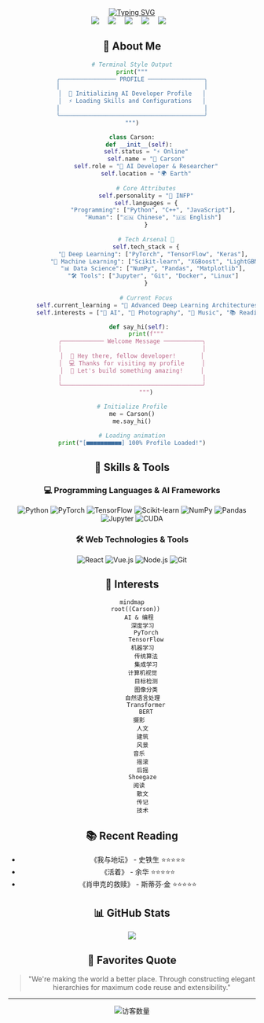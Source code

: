 <div align="center">
  
<!-- 动态打字效果 -->
<div align="center">
  <a href="https://blog.sunguoqi.com/">
    <img src="https://readme-typing-svg.demolab.com?font=Fira+Code&pause=1000&width=435&lines=console.log(%22Hello%2C%20World%22);Carson祝您今天愉快!&center=true&size=27" alt="Typing SVG" />
  </a>
</div>

<!-- 个人资料徽标 -->
<div align="center">
  <a href="https://blog.sunguoqi.com/"><img src="https://img.shields.io/badge/Website-博客-blue" /></a>&emsp;
  <a href="https://twitter.com/"><img src="https://img.shields.io/badge/Twitter-推特-blue" /></a>&emsp;
  <a href="https://www.youtube.com/"><img src="https://img.shields.io/badge/YouTube-油管-c32136" /></a>&emsp;
  <a href="https://space.bilibili.com/"><img src="https://img.shields.io/badge/Bilibili-B站-ff69b4" /></a>&emsp;
  <a href="https://www.zhihu.com/"><img src="https://img.shields.io/badge/Zhihu-知乎-blue" /></a>&emsp;
</div>

## 🌈 About Me

```python
# Terminal Style Output
print("""
╭──────────────── PROFILE ────────────────╮
│                                         │
│  🤖 Initializing AI Developer Profile   │
│  ⚡ Loading Skills and Configurations   │
│                                         │
╰─────────────────────────────────────────╯
""")

class Carson:
    def __init__(self):
        self.status = "⚡ Online"
        self.name = "🎯 Carson"
        self.role = "🤖 AI Developer & Researcher"
        self.location = "🌍 Earth"
        
        # Core Attributes
        self.personality = "🎨 INFP"
        self.languages = {
            "Programming": ["Python", "C++", "JavaScript"],
            "Human": ["🇨🇳 Chinese", "🇺🇸 English"]
        }
        
        # Tech Arsenal 🚀
        self.tech_stack = {
            "🧠 Deep Learning": ["PyTorch", "TensorFlow", "Keras"],
            "🔬 Machine Learning": ["Scikit-learn", "XGBoost", "LightGBM"],
            "📊 Data Science": ["NumPy", "Pandas", "Matplotlib"],
            "🛠️ Tools": ["Jupyter", "Git", "Docker", "Linux"]
        }
        
        # Current Focus
        self.current_learning = "🎯 Advanced Deep Learning Architectures"
        self.interests = ["🤖 AI", "📸 Photography", "🎵 Music", "📚 Reading"]

    def say_hi(self):
        print(f"""
╭──────────── Welcome Message ───────────╮
│                                        │
│  🌟 Hey there, fellow developer!       │
│  💻 Thanks for visiting my profile     │
│  🚀 Let's build something amazing!     │
│                                        │
╰────────────────────────────────────────╯
        """)

# Initialize Profile
me = Carson()
me.say_hi()

# Loading animation
print("[■■■■■■■■■■] 100% Profile Loaded!")
```

## 🚀 Skills & Tools

### 💻 Programming Languages & AI Frameworks

![Python](https://img.shields.io/badge/-Python-3776AB?style=flat-square&logo=python&logoColor=white)
![PyTorch](https://img.shields.io/badge/-PyTorch-EE4C2C?style=flat-square&logo=pytorch&logoColor=white)
![TensorFlow](https://img.shields.io/badge/-TensorFlow-FF6F00?style=flat-square&logo=tensorflow&logoColor=white)
![Scikit-learn](https://img.shields.io/badge/-Scikit_Learn-F7931E?style=flat-square&logo=scikit-learn&logoColor=white)
![NumPy](https://img.shields.io/badge/-NumPy-013243?style=flat-square&logo=numpy&logoColor=white)
![Pandas](https://img.shields.io/badge/-Pandas-150458?style=flat-square&logo=pandas&logoColor=white)
![Jupyter](https://img.shields.io/badge/-Jupyter-F37626?style=flat-square&logo=jupyter&logoColor=white)
![CUDA](https://img.shields.io/badge/-CUDA-76B900?style=flat-square&logo=nvidia&logoColor=white)

### 🛠 Web Technologies & Tools

![React](https://img.shields.io/badge/-React-61DAFB?style=flat-square&logo=react&logoColor=black)
![Vue.js](https://img.shields.io/badge/-Vue.js-4FC08D?style=flat-square&logo=vue.js&logoColor=white)
![Node.js](https://img.shields.io/badge/-Node.js-339933?style=flat-square&logo=node.js&logoColor=white)
![Git](https://img.shields.io/badge/-Git-F05032?style=flat-square&logo=git&logoColor=white)

## 🎯 Interests

```mermaid
mindmap
  root((Carson))
    AI & 编程
      深度学习
        PyTorch
        TensorFlow
      机器学习
        传统算法
        集成学习
      计算机视觉
        目标检测
        图像分类
      自然语言处理
        Transformer
        BERT
    摄影
      人文
      建筑
      风景
    音乐
      摇滚
      后摇
      Shoegaze
    阅读
      散文
      传记
      技术
```

## 📚 Recent Reading

- 《我与地坛》 - 史铁生 ⭐⭐⭐⭐⭐
- 《活着》 - 余华 ⭐⭐⭐⭐⭐
- 《肖申克的救赎》 - 斯蒂芬·金 ⭐⭐⭐⭐⭐

## 📊 GitHub Stats

<div align="center">
  <img src="https://github-readme-stats.vercel.app/api?username=CarsonLLuo&show_icons=true&theme=radical" />
</div>

## 🌟 Favorites Quote

> "We're making the world a better place. Through constructing elegant hierarchies for maximum code reuse and extensibility."

---

<div align="center">
  <img src="https://profile-counter.glitch.me/YourGitHubUsername/count.svg" alt="访客数量" />
</div>
